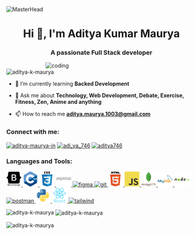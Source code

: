 ![MasterHead](https://mir-s3-cdn-cf.behance.net/project_modules/max_1200/79731568097599.5b50bca477735.jpg)
<h1 align="center">Hi 👋, I'm Aditya Kumar Maurya</h1>
<h3 align="center">A passionate Full Stack developer</h3>
<img align="right" width="400" alt="coding" src="https://media4.giphy.com/media/Y4ak9Ki2GZCbJxAnJD/giphy.gif?cid=ecf05e47uj5q8i69iyi75rxhl2svalqy69ydyzny926k6jzi&ep=v1_gifs_related&rid=giphy.gif&ct=g">

<p align="left"> <img src="https://komarev.com/ghpvc/?username=aditya-k-maurya&label=Profile%20views&color=0e75b6&style=flat" alt="aditya-k-maurya" /> </p>

- 🌱 I’m currently learning **Backed Development**

- 💬 Ask me about **Technology, Web Development, Debate, Exercise, Fitness, Zen, Anime and anything**

- 📫 How to reach me **aditya.maurya.1003@gmail.com**

<h3 align="left">Connect with me:</h3>
<p align="left">
<a href="https://linkedin.com/in/aditya-maurya-in" target="blank"><img align="center" src="https://raw.githubusercontent.com/rahuldkjain/github-profile-readme-generator/master/src/images/icons/Social/linked-in-alt.svg" alt="aditya-maurya-in" height="30" width="40" /></a>
<a href="https://instagram.com/_adi_ya_746" target="blank"><img align="center" src="https://raw.githubusercontent.com/rahuldkjain/github-profile-readme-generator/master/src/images/icons/Social/instagram.svg" alt="adi_ya_746" height="30" width="40" /></a>
<a href="https://www.codechef.com/users/aditya746" target="blank"><img align="center" src="https://cdn.jsdelivr.net/npm/simple-icons@3.1.0/icons/codechef.svg" alt="aditya746" height="30" width="40" /></a>
</p>

<h3 align="left">Languages and Tools:</h3>
<p align="left"> <a href="https://getbootstrap.com" target="_blank" rel="noreferrer"> <img src="https://raw.githubusercontent.com/devicons/devicon/master/icons/bootstrap/bootstrap-plain-wordmark.svg" alt="bootstrap" width="40" height="40"/> </a> <a href="https://www.w3schools.com/cpp/" target="_blank" rel="noreferrer"> <img src="https://raw.githubusercontent.com/devicons/devicon/master/icons/cplusplus/cplusplus-original.svg" alt="cplusplus" width="40" height="40"/> </a> <a href="https://www.w3schools.com/css/" target="_blank" rel="noreferrer"> <img src="https://raw.githubusercontent.com/devicons/devicon/master/icons/css3/css3-original-wordmark.svg" alt="css3" width="40" height="40"/> </a> <a href="https://expressjs.com" target="_blank" rel="noreferrer"> <img src="https://raw.githubusercontent.com/devicons/devicon/master/icons/express/express-original-wordmark.svg" alt="express" width="40" height="40"/> </a> <a href="https://www.figma.com/" target="_blank" rel="noreferrer"> <img src="https://www.vectorlogo.zone/logos/figma/figma-icon.svg" alt="figma" width="40" height="40"/> </a> <a href="https://git-scm.com/" target="_blank" rel="noreferrer"> <img src="https://www.vectorlogo.zone/logos/git-scm/git-scm-icon.svg" alt="git" width="40" height="40"/> </a> <a href="https://www.w3.org/html/" target="_blank" rel="noreferrer"> <img src="https://raw.githubusercontent.com/devicons/devicon/master/icons/html5/html5-original-wordmark.svg" alt="html5" width="40" height="40"/> </a> <a href="https://developer.mozilla.org/en-US/docs/Web/JavaScript" target="_blank" rel="noreferrer"> <img src="https://raw.githubusercontent.com/devicons/devicon/master/icons/javascript/javascript-original.svg" alt="javascript" width="40" height="40"/> </a> <a href="https://www.mongodb.com/" target="_blank" rel="noreferrer"> <img src="https://raw.githubusercontent.com/devicons/devicon/master/icons/mongodb/mongodb-original-wordmark.svg" alt="mongodb" width="40" height="40"/> </a> <a href="https://www.mysql.com/" target="_blank" rel="noreferrer"> <img src="https://raw.githubusercontent.com/devicons/devicon/master/icons/mysql/mysql-original-wordmark.svg" alt="mysql" width="40" height="40"/> </a> <a href="https://nodejs.org" target="_blank" rel="noreferrer"> <img src="https://raw.githubusercontent.com/devicons/devicon/master/icons/nodejs/nodejs-original-wordmark.svg" alt="nodejs" width="40" height="40"/> </a> <a href="https://postman.com" target="_blank" rel="noreferrer"> <img src="https://www.vectorlogo.zone/logos/getpostman/getpostman-icon.svg" alt="postman" width="40" height="40"/> </a> <a href="https://www.python.org" target="_blank" rel="noreferrer"> <img src="https://raw.githubusercontent.com/devicons/devicon/master/icons/python/python-original.svg" alt="python" width="40" height="40"/> </a> <a href="https://reactjs.org/" target="_blank" rel="noreferrer"> <img src="https://raw.githubusercontent.com/devicons/devicon/master/icons/react/react-original-wordmark.svg" alt="react" width="40" height="40"/> </a> <a href="https://tailwindcss.com/" target="_blank" rel="noreferrer"> <img src="https://www.vectorlogo.zone/logos/tailwindcss/tailwindcss-icon.svg" alt="tailwind" width="40" height="40"/> </a> </p>

<p><img align="left" src="https://github-readme-stats.vercel.app/api/top-langs?username=aditya-k-maurya&show_icons=true&locale=en&layout=compact" alt="aditya-k-maurya" /></p>

<p>&nbsp;<img align="center" src="https://github-readme-stats.vercel.app/api?username=aditya-k-maurya&show_icons=true&locale=en" alt="aditya-k-maurya" /></p>

<p><img align="center" src="https://github-readme-streak-stats.herokuapp.com/?user=aditya-k-maurya&" alt="aditya-k-maurya" /></p>

